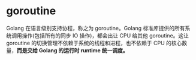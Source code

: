 # goroutine

Golang 在语言级别支持协程，称之为 goroutine。Golang 标准库提供的所有系统调用操作(包括所有的同步 IO 操作)，都会出让 CPU 给其他 goroutine。这让 goroutine 的切换管理不依赖于系统的线程和进程，也不依赖于 CPU 的核心数量，**而是交给 Golang 的运行时 runtime 统一调度。**